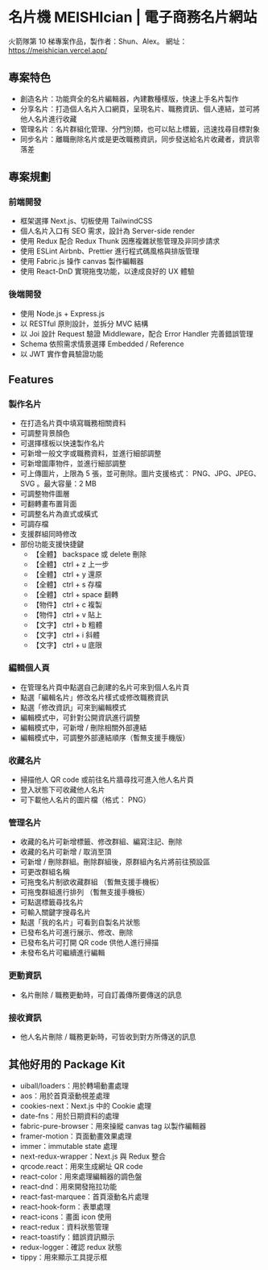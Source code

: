 # 名片機 MEISHIcian | 電子商務名片網站

火箭隊第 10 梯專案作品，製作者：Shun、Alex。
網址：https://meishician.vercel.app/

## 專案特色

- 創造名片：功能齊全的名片編輯器，內建數種樣版，快速上手名片製作
- 分享名片：打造個人名片入口網頁，呈現名片、職務資訊、個人連結，並可將他人名片進行收藏
- 管理名片：名片群組化管理、分門別類，也可以貼上標籤，迅速找尋目標對象
- 同步名片：離職刪除名片或是更改職務資訊，同步發送給名片收藏者，資訊零落差

## 專案規劃

### 前端開發

- 框架選擇 Next.js、切板使用 TailwindCSS
- 個人名片入口有 SEO 需求，設計為 Server-side render
- 使用 Redux 配合 Redux Thunk 因應複雜狀態管理及非同步請求
- 使用 ESLint Airbnb、Prettier 進行程式碼風格與排版管理
- 使用 Fabric.js 操作 canvas 製作編輯器
- 使用 React-DnD 實現拖曳功能，以達成良好的 UX 體驗

### 後端開發

- 使用 Node.js + Express.js
- 以 RESTful 原則設計，並拆分 MVC 結構
- 以 Joi 設計 Request 驗證 Middleware，配合 Error Handler 完善錯誤管理
- Schema 依照需求情景選擇 Embedded / Reference
- 以 JWT 實作會員驗證功能

## Features

### 製作名片

- 在打造名片頁中填寫職務相關資料
- 可調整背景顏色
- 可選擇樣板以快速製作名片
- 可新增一般文字或職務資料，並進行細部調整
- 可新增圖庫物件，並進行細部調整
- 可上傳圖片，上限為 5 張，並可刪除。圖片支援格式： PNG、JPG、JPEG、SVG 。最大容量：2 MB
- 可調整物件圖層
- 可翻轉畫布置背面
- 可調整名片為直式或橫式
- 可調存檔
- 支援群組同時修改
- 部份功能支援快捷鍵
  - 【全體】 backspace 或 delete 刪除
  - 【全體】 ctrl + z 上一步
  - 【全體】 ctrl + y 還原
  - 【全體】 ctrl + s 存檔
  - 【全體】 ctrl + space 翻轉
  - 【物件】 ctrl + c 複製
  - 【物件】 ctrl + v 貼上
  - 【文字】 ctrl + b 粗體
  - 【文字】 ctrl + i 斜體
  - 【文字】 ctrl + u 底限

### 編輯個人頁

- 在管理名片頁中點選自己創建的名片可來到個人名片頁
- 點選「編輯名片」修改名片樣式或修改職務資訊
- 點選「修改資訊」可來到編輯模式
- 編輯模式中，可針對公開資訊進行調整
- 編輯模式中，可新增 / 刪除相關外部連結
- 編輯模式中，可調整外部連結順序（暫無支援手機版）

### 收藏名片

- 掃描他人 QR code 或前往名片牆尋找可進入他人名片頁
- 登入狀態下可收藏他人名片
- 可下載他人名片的圖片檔（格式： PNG）

### 管理名片

- 收藏的名片可新增標籤、修改群組、編寫注記、刪除
- 收藏的名片可新增 / 取消至頂
- 可新增 / 刪除群組。刪除群組後，原群組內名片將前往預設區
- 可更改群組名稱
- 可拖曳名片制欲收藏群組 （暫無支援手機板）
- 可拖曳群組進行排列 （暫無支援手機板）
- 可點選標籤尋找名片
- 可輸入關鍵字搜尋名片
- 點選「我的名片」可看到自製名片狀態
- 已發布名片可進行展示、修改、刪除
- 已發布名片可打開 QR code 供他人進行掃描
- 未發布名片可繼續進行編輯

### 更動資訊

- 名片刪除 / 職務更動時，可自訂義傳所要傳送的訊息

### 接收資訊

- 他人名片刪除 / 職務更新時，可皆收到對方所傳送的訊息

## 其他好用的 Package Kit

- uiball/loaders：用於轉場動畫處理
- aos：用於首頁滾動視差處理
- cookies-next：Next.js 中的 Cookie 處理
- date-fns：用於日期資料的處理
- fabric-pure-browser：用來操縱 canvas tag 以製作編輯器
- framer-motion：頁面動畫效果處理
- immer：immutable state 處理
- next-redux-wrapper：Next.js 與 Redux 整合
- qrcode.react：用來生成網址 QR code
- react-color：用來處理編輯器的調色盤
- react-dnd：用來開發拖拉功能
- react-fast-marquee：首頁滾動名片處理
- react-hook-form：表單處理
- react-icons：畫面 icon 使用
- react-redux：資料狀態管理
- react-toastify：錯誤資訊顯示
- redux-logger：確認 redux 狀態
- tippy：用來顯示工具提示框
